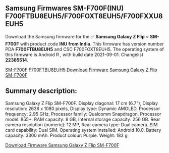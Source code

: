 <h2>Samsung Firmwares SM-F700F(INU) F700FTBU8EUH5/F700FOXT8EUH5/F700FXXU8EUH5</h2>
Download the Samsung firmware for the ✅ <strong>Samsung Galaxy Z Flip </strong> ⭐ <strong>SM-F700F</strong> with product code <strong>INU</strong> <strong> from India</strong>. This firmware has version number PDA <strong>F700FTBU8EUH5</strong> and CSC F700FOXT8EUH5. The operating system of this firmware is Android R , with build date 2021-09-01. Changelist <strong>22385514</strong>.


[SM-F700F](https://samfirm.shop/samsung/model/SM-F700F)
[F700FTBU8EUH5](https://samfirm.shop/samsung/pda/F700FTBU8EUH5)
[Download Firmware Samsung Galaxy Z Flip SM-F700F](https://samfirm.shop/samsung/firmware/452310)
<h2>Summary description:</h2>
<p>Samsung Galaxy Z Flip SM-F700F. Display diagonal: 17 cm (6.7"), Display resolution: 2636 x 1080 pixels, Display type: Dynamic AMOLED. Processor frequency: 2.95 GHz, Processor family: Qualcomm Snapdragon, Processor model: 855+. RAM capacity: 8 GB, Internal storage capacity: 256 GB. Rear camera resolution (numeric): 12 MP, Rear camera type: Dual camera. SIM card capability: Dual SIM. Operating system installed: Android 10.0. Battery capacity: 3300 mAh. Product colour: Purple. Weight: 183 g</p>


[Download Firmware Samsung Galaxy Z Flip SM-F700F](https://samfirm.shop/samsung/firmware/452310)
